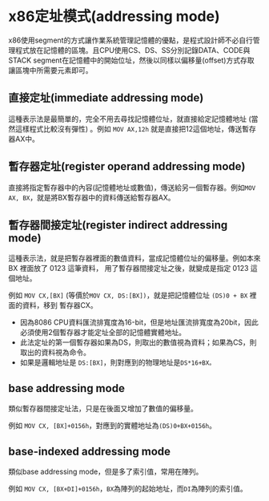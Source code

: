 # x86定址模式\(addressing mode\)

x86使用segment的方式讓作業系統管理記憶體的優點，是程式設計師不必自行管理程式放在記憶體的區塊。且CPU使用CS、DS、SS分別記錄DATA、CODE與STACK segment在記憶體中的開始位址，然後以同樣以偏移量\(offset\)方式存取讓區塊中所需要元素即可。

## 直接定址\(immediate addressing mode\)

這種表示法是最簡單的，完全不用去尋找記憶體位址，就直接給定記憶體地址 \(當然這樣程式比較沒有彈性\) 。例如 `MOV AX,12h` 就是直接把12這個地址，傳送暫存器AX中。

## 暫存器定址\(register operand addressing mode\)

直接將指定暫存器中的內容\(記憶體地址或數值\)，傳送給另一個暫存器。例如`MOV AX, BX`，就是將BX暫存器中的資料傳送給暫存器AX。

## 暫存器間接定址\(register indirect addressing mode\)

這種表示法，就是把暫存器裡面的數值資料，當成記憶體位址的偏移量。例如本來 BX 裡面放了 0123 這筆資料， 用了暫存器間接定址之後，就變成是指定 0123 這個地址。

例如 `MOV CX,[BX]` \(等價於`MOV CX, DS:[BX])`，就是把記憶體位址 `(DS)0 + BX` 裡面的資料，移到 暫存器CX。

* 因為8086 CPU資料匯流排寬度為16-bit，但是地址匯流排寬度為20bit，因此必須使用2個暫存器才能定址全部的記憶體實體地址。
* 此法定址的第一個暫存器如果為DS，則取出的數值視為資料；如果為CS，則取出的資料視為命令。
* 如果是邏輯地址是 `DS:[BX]`，則對應到的物理地址是`DS*16+BX。`

## base addressing mode

類似暫存器間接定址法，只是在後面又增加了數值的偏移量。

例如 `MOV CX, [BX]+0156h`，對應到的實體地址為`(DS)0+BX+0156h`。

## base-indexed addressing mode

類似base addressing mode，但是多了索引值，常用在陣列。

例如 `MOV CX, [BX+DI]+0156h`，`BX`為陣列的起始地址，而`DI`為陣列的索引值。

